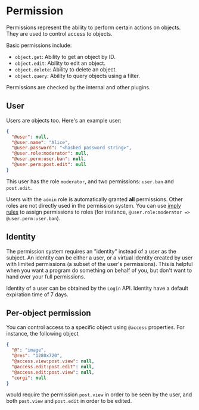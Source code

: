 # Permission

Permissions represent the ability to perform certain actions on objects. They are used to control access to objects.

Basic permissions include:

- `object.get`: Ability to get an object by ID.
- `object.edit`: Ability to edit an object.
- `object.delete`: Ability to delete an object.
- `object.query`: Ability to query objects using a filter.

Permissions are checked by the internal and other plugins.

## User

Users are objects too. Here's an example user:

```json
{
  "@user": null,
  "@user.name": "Alice",
  "@user.password": "<hashed password string>",
  "@user.role:moderator": null,
  "@user.perm:user.ban": null,
  "@user.perm:post.edit": null
}
```

This user has the role `moderator`, and two permissions: `user.ban` and `post.edit`.

Users with the `admin` role is automatically granted **all** permissions. Other roles are not directly used in the permission system. You can use [imply rules](./imply) to assign permissions to roles (for instance, `@user.role:moderator => @user.perm:user.ban`).

## Identity

The permission system requires an "identity" instead of a user as the subject. An identity can be either a user, or a virtual identity created by user with limited permissions (a subset of the user's permissions). This is helpful when you want a program do something on behalf of you, but don't want to hand over your full permissions.

Identity of a user can be obtained by the `Login` API. Identity have a default expiration time of 7 days.

## Per-object permission

You can control access to a specific object using `@access` properties. For instance, the following object

```json
{
  "@": "image",
  "@res": "1280x720",
  "@access.view:post.view": null,
  "@access.edit:post.edit": null,
  "@access.edit:post.view": null,
  "corgi": null
}
```

would require the permission `post.view` in order to be seen by the user, and both `post.view` and `post.edit` in order to be edited.

